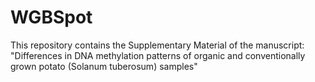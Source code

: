 # WGBSpot

This repository contains the Supplementary Material of the manuscript: "Differences in DNA methylation patterns of organic and conventionally grown potato (Solanum tuberosum) samples"


